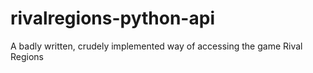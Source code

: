 # rivalregions-python-api
A badly written, crudely implemented way of accessing the game Rival Regions
